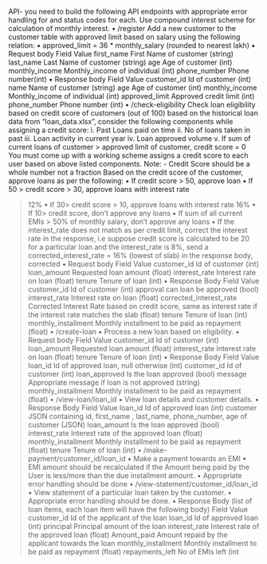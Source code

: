 API-
you need to build the following API endpoints with appropriate error 
handling for and status codes for each.
Use compound interest scheme for calculation of monthly interest.
• /register
Add a new customer to the customer table with approved limit 
based on salary using the following relation:
▪ approved_limit = 36 * monthly_salary (rounded to 
nearest lakh)
▪ Request body
Field Value
first_name First Name of customer 
(string)
last_name Last Name of customer 
(string)
age Age of customer (int)
monthly_income Monthly_income of individual 
(int)
phone_number Phone number(int)
▪ Response body
Field Value
customer_id Id of customer (int)
name Name of customer (string)
age Age of customer (int)
monthly_income Monthly_income of individual
(int)
approved_limit Approved credit limit (int)
phone_number Phone number (int)
• /check-eligibility
Check loan eligibility based on credit score of customers (out 
of 100) based on the historical loan data from “loan_data.xlsx”, 
consider the following components while assigning a credit 
score:
i. Past Loans paid on time
ii. No of loans taken in past
iii. Loan activity in current year
iv. Loan approved volume
v. If sum of current loans of customer > approved limit
of customer, credit score = 0
You must come up with a working scheme assigns a credit 
score to each user based on above listed components.
Note: - Credit Score should be a whole number not a
fraction
Based on the credit score of the customer, approve loans as 
per the following:
▪ If credit score > 50, approve loan
▪ If 50 > credit score > 30, approve loans with interest
rate
> 12%
▪ If 30> credit score > 10, approve loans with interest rate
>16%
▪ If 10> credit score, don’t approve any loans
▪ If sum of all current EMIs > 50% of monthly salary,
don’t approve any loans
▪ If the interest_rate does not match as per credit 
limit, correct the interest rate in the response, i.e
suppose credit score is calculated to be 20 for a
particular loan and the interest_rate is 8%, send a 
corrected_interest_rate = 16% (lowest of slab) in the 
response body, corrected
▪ Request body
Field Value
customer_id Id of customer (int)
loan_amount Requested loan amount 
(float)
interest_rate Interest rate on loan (float)
tenure Tenure of loan (int)
▪ Response Body
Field Value
customer_id Id of customer (int)
approval can loan be approved (bool)
interest_rate Interest rate on loan (float)
corrected_interest_rate Corrected Interest Rate 
based on credit score, same 
as interest rate if the
interest
rate matches the slab (float)
tenure Tenure of loan (int)
monthly_installment Monthly installment to be 
paid as repayment (float)
• /create-loan
▪ Process a new loan based 
on eligibility.
▪ Request body
Field Value
customer_id Id of customer (int)
loan_amount Requested loan amount 
(float)
interest_rate Interest rate on loan (float)
tenure Tenure of loan (int)
▪ Response Body
Field Value
loan_id Id of approved loan, null 
otherwise (int)
customer_id Id of customer (int)
loan_approved Is the loan approved (bool)
message Appropriate message if loan 
is not approved (string)
monthly_installment Monthly installment to be 
paid as repayment (float)
• /view-loan/loan_id
▪ View loan details and 
customer details.
▪ Response Body
Field Value
loan_id Id of approved loan (int)
customer JSON containing id, 
first_name , last_name, 
phone_number, age of 
customer (JSON)
loan_amount Is the loan approved (bool)
interest_rate Interest rate of the approved 
loan (float)
monthly_installment Monthly installment to be 
paid as repayment (float)
tenure Tenure of loan (int)
• /make-payment/customer_id/loan_id
▪ Make a payment towards an EMI
▪ EMI amount should be recalculated if the Amount 
being paid by the User is less/more than the due
installment amount.
▪ Appropriate error handling should be done
• /view-statement/customer_id/loan_id
▪ View statement of a particular loan taken by
the customer.
▪ Appropriate error handling should be done.
▪ Response Body (list of loan items, each loan item
will have the following body)
Field Value
customer_id Id of the applicant of the loan
loan_id Id of approved loan (int)
principal Principal amount of the loan
interest_rate Interest rate of the approved
loan (float)
Amount_paid Amount repaid by the
applicant
towards the loan
monthly_installment Monthly installment to be paid
as repayment (float)
repayments_left No of EMIs left (int
